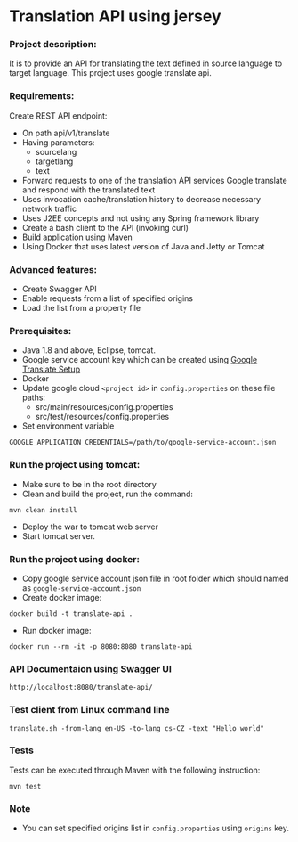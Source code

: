 # Translation API using jersey

### Project description:

It is to provide an API for translating the text defined in source language to target language. This project uses google translate api.

### Requirements:

Create REST API endpoint: 

- On path api/v1/translate
- Having parameters: 
	- sourcelang
	- targetlang
	- text
- Forward requests to one of the translation API services Google translate and respond with the translated text
- Uses invocation cache/translation history to decrease necessary network traffic
- Uses J2EE concepts and not using any Spring framework library
- Create a bash client to the API (invoking curl)
- Build application using Maven
- Using Docker that uses latest version of Java and Jetty or Tomcat

### Advanced features:

- Create Swagger API
- Enable requests from a list of specified origins
- Load the list from a property file


### Prerequisites:

- Java 1.8 and above, Eclipse, tomcat.
- Google service account key which can be created using [Google Translate Setup](https://cloud.google.com/translate/docs/advanced/setup-advanced)
- Docker
- Update google cloud ```<project id>``` in ```config.properties``` on these file paths:
    - src/main/resources/config.properties
    - src/test/resources/config.properties
- Set environment variable
```
GOOGLE_APPLICATION_CREDENTIALS=/path/to/google-service-account.json
```

### Run the project using tomcat:

- Make sure to be in the root directory
- Clean and build the project, run the command:
```
mvn clean install
```
- Deploy the war to tomcat web server 
- Start tomcat server.


### Run the project using docker:

- Copy google service account json file in root folder which should named as ```google-service-account.json```
- Create docker image:
```
docker build -t translate-api .
```

- Run docker image:
```
docker run --rm -it -p 8080:8080 translate-api
```

### API Documentaion using Swagger UI

```
http://localhost:8080/translate-api/
```

### Test client from Linux command line
```
translate.sh -from-lang en-US -to-lang cs-CZ -text "Hello world"
```

### Tests
Tests can be executed through Maven with the following instruction:
```
mvn test
```

### Note
- You can set specified origins list in ```config.properties``` using ```origins``` key.

